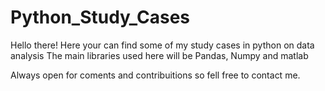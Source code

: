 # Python_Study_Cases

 Hello there! Here your can find some of my study cases in python on data analysis
 The main libraries used here will be Pandas, Numpy and matlab

Always open for coments and contribuitions so fell free to contact me.
